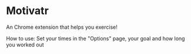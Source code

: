 # Motivatr
An Chrome extension that helps you exercise!

How to use:
Set your times in the "Options" page, your goal and how long you worked out
